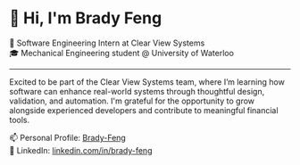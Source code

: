 # 👋 Hi, I'm Brady Feng

💼 Software Engineering Intern at Clear View Systems  
🎓 Mechanical Engineering student @ University of Waterloo  

---

Excited to be part of the Clear View Systems team, where I’m learning how software can enhance real-world systems through thoughtful design, validation, and automation. I'm grateful for the opportunity to grow alongside experienced developers and contribute to meaningful financial tools.

📫 Personal Profile: [Brady-Feng](https://brady-feng-engineering-portfolio.b12sites.com/)  
🔗 LinkedIn: [linkedin.com/in/brady-feng](https://www.linkedin.com/in/brady-feng)

<!---
BFeng11/BFeng11 is a ✨ special ✨ repository because its `README.md` (this file) appears on your GitHub profile.
You can click the Preview link to take a look at your changes.
--->
